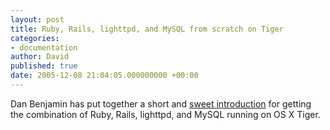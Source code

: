 ```yaml
---
layout: post
title: Ruby, Rails, lighttpd, and MySQL from scratch on Tiger
categories:
- documentation
author: David
published: true
date: 2005-12-08 21:04:05.000000000 +00:00
---
```

<p>Dan Benjamin has put together a short and <a href="http://hivelogic.com/articles/2005/12/01/ruby_rails_lighttpd_mysql_tiger">sweet introduction</a> for getting the combination of Ruby, Rails, lighttpd, and MySQL running on OS X Tiger.</p>